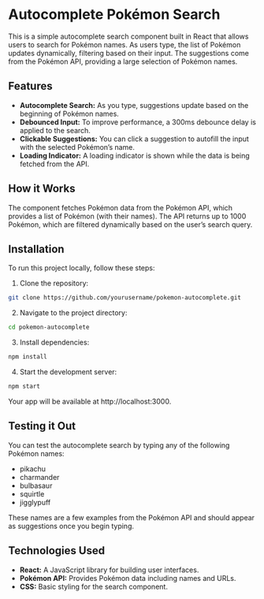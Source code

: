 # Autocomplete Pokémon Search
This is a simple autocomplete search component built in React that allows users to search for Pokémon names. As users type, the list of Pokémon updates dynamically, filtering based on their input. The suggestions come from the Pokémon API, providing a large selection of Pokémon names.

## Features

- **Autocomplete Search:** As you type, suggestions update based on the beginning of Pokémon names.
- **Debounced Input:** To improve performance, a 300ms debounce delay is applied to the search.
- **Clickable Suggestions:** You can click a suggestion to autofill the input with the selected Pokémon’s name.
- **Loading Indicator:** A loading indicator is shown while the data is being fetched from the API.

## How it Works
The component fetches Pokémon data from the Pokémon API, which provides a list of Pokémon (with their names). The API returns up to 1000 Pokémon, which are filtered dynamically based on the user’s search query.

## Installation

To run this project locally, follow these steps:

1. Clone the repository:

```bash
git clone https://github.com/yourusername/pokemon-autocomplete.git
````

2. Navigate to the project directory:

```bash
cd pokemon-autocomplete
```

3. Install dependencies:

```bash
npm install
```

4. Start the development server:

```bash
npm start
```
Your app will be available at http://localhost:3000.

## Testing it Out
You can test the autocomplete search by typing any of the following Pokémon names:

- pikachu
- charmander
- bulbasaur
- squirtle
- jigglypuff

These names are a few examples from the Pokémon API and should appear as suggestions once you begin typing.

## Technologies Used

- **React:** A JavaScript library for building user interfaces.
- **Pokémon API:** Provides Pokémon data including names and URLs.
- **CSS:** Basic styling for the search component.